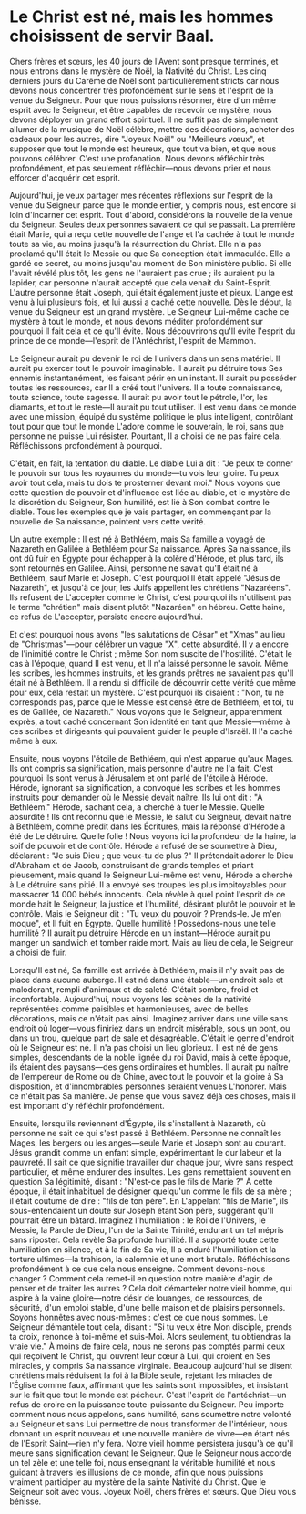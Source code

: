 # Le Christ est né, mais les hommes choisissent de servir Baal.

Chers frères et sœurs, les 40 jours de l'Avent sont presque terminés, et nous entrons dans le mystère de Noël, la Nativité du Christ. Les cinq derniers jours du Carême de Noël sont particulièrement stricts car nous devons nous concentrer très profondément sur le sens et l'esprit de la venue du Seigneur. Pour que nous puissions résonner, être d'un même esprit avec le Seigneur, et être capables de recevoir ce mystère, nous devons déployer un grand effort spirituel. Il ne suffit pas de simplement allumer de la musique de Noël célèbre, mettre des décorations, acheter des cadeaux pour les autres, dire "Joyeux Noël" ou "Meilleurs vœux", et supposer que tout le monde est heureux, que tout va bien, et que nous pouvons célébrer. C'est une profanation. Nous devons réfléchir très profondément, et pas seulement réfléchir—nous devons prier et nous efforcer d'acquérir cet esprit.

Aujourd'hui, je veux partager mes récentes réflexions sur l'esprit de la venue du Seigneur parce que le monde entier, y compris nous, est encore si loin d'incarner cet esprit. Tout d'abord, considérons la nouvelle de la venue du Seigneur. Seules deux personnes savaient ce qui se passait. La première était Marie, qui a reçu cette nouvelle de l'ange et l'a cachée à tout le monde toute sa vie, au moins jusqu'à la résurrection du Christ. Elle n'a pas proclamé qu'Il était le Messie ou que Sa conception était immaculée. Elle a gardé ce secret, au moins jusqu'au moment de Son ministère public. Si elle l'avait révélé plus tôt, les gens ne l'auraient pas crue ; ils auraient pu la lapider, car personne n'aurait accepté que cela venait du Saint-Esprit. L'autre personne était Joseph, qui était également juste et pieux. L'ange est venu à lui plusieurs fois, et lui aussi a caché cette nouvelle. Dès le début, la venue du Seigneur est un grand mystère. Le Seigneur Lui-même cache ce mystère à tout le monde, et nous devons méditer profondément sur pourquoi Il fait cela et ce qu'Il évite. Nous découvrirons qu'Il évite l'esprit du prince de ce monde—l'esprit de l'Antéchrist, l'esprit de Mammon.

Le Seigneur aurait pu devenir le roi de l'univers dans un sens matériel. Il aurait pu exercer tout le pouvoir imaginable. Il aurait pu détruire tous Ses ennemis instantanément, les faisant périr en un instant. Il aurait pu posséder toutes les ressources, car Il a créé tout l'univers. Il a toute connaissance, toute science, toute sagesse. Il aurait pu avoir tout le pétrole, l'or, les diamants, et tout le reste—Il aurait pu tout utiliser. Il est venu dans ce monde avec une mission, équipé du système politique le plus intelligent, contrôlant tout pour que tout le monde L'adore comme le souverain, le roi, sans que personne ne puisse Lui résister. Pourtant, Il a choisi de ne pas faire cela. Réfléchissons profondément à pourquoi.

C'était, en fait, la tentation du diable. Le diable Lui a dit : "Je peux te donner le pouvoir sur tous les royaumes du monde—tu vois leur gloire. Tu peux avoir tout cela, mais tu dois te prosterner devant moi." Nous voyons que cette question de pouvoir et d'influence est liée au diable, et le mystère de la discrétion du Seigneur, Son humilité, est lié à Son combat contre le diable. Tous les exemples que je vais partager, en commençant par la nouvelle de Sa naissance, pointent vers cette vérité.

Un autre exemple : Il est né à Bethléem, mais Sa famille a voyagé de Nazareth en Galilée à Bethléem pour Sa naissance. Après Sa naissance, ils ont dû fuir en Égypte pour échapper à la colère d'Hérode, et plus tard, ils sont retournés en Galilée. Ainsi, personne ne savait qu'Il était né à Bethléem, sauf Marie et Joseph. C'est pourquoi Il était appelé "Jésus de Nazareth", et jusqu'à ce jour, les Juifs appellent les chrétiens "Nazaréens". Ils refusent de L'accepter comme le Christ, c'est pourquoi ils n'utilisent pas le terme "chrétien" mais disent plutôt "Nazaréen" en hébreu. Cette haine, ce refus de L'accepter, persiste encore aujourd'hui.

Et c'est pourquoi nous avons "les salutations de César" et "Xmas" au lieu de "Christmas"—pour célébrer un vague "X", cette absurdité. Il y a encore de l'inimitié contre le Christ ; même Son nom suscite de l'hostilité. C'était le cas à l'époque, quand Il est venu, et Il n'a laissé personne le savoir. Même les scribes, les hommes instruits, et les grands prêtres ne savaient pas qu'Il était né à Bethléem. Il a rendu si difficile de découvrir cette vérité que même pour eux, cela restait un mystère. C'est pourquoi ils disaient : "Non, tu ne corresponds pas, parce que le Messie est censé être de Bethléem, et toi, tu es de Galilée, de Nazareth." Nous voyons que le Seigneur, apparemment exprès, a tout caché concernant Son identité en tant que Messie—même à ces scribes et dirigeants qui pouvaient guider le peuple d'Israël. Il l'a caché même à eux.

Ensuite, nous voyons l'étoile de Bethléem, qui n'est apparue qu'aux Mages. Ils ont compris sa signification, mais personne d'autre ne l'a fait. C'est pourquoi ils sont venus à Jérusalem et ont parlé de l'étoile à Hérode. Hérode, ignorant sa signification, a convoqué les scribes et les hommes instruits pour demander où le Messie devait naître. Ils lui ont dit : "À Bethléem." Hérode, sachant cela, a cherché à tuer le Messie. Quelle absurdité ! Ils ont reconnu que le Messie, le salut du Seigneur, devait naître à Bethléem, comme prédit dans les Écritures, mais la réponse d'Hérode a été de Le détruire. Quelle folie ! Nous voyons ici la profondeur de la haine, la soif de pouvoir et de contrôle. Hérode a refusé de se soumettre à Dieu, déclarant : "Je suis Dieu ; que veux-tu de plus ?" Il prétendait adorer le Dieu d'Abraham et de Jacob, construisant de grands temples et priant pieusement, mais quand le Seigneur Lui-même est venu, Hérode a cherché à Le détruire sans pitié. Il a envoyé ses troupes les plus impitoyables pour massacrer 14 000 bébés innocents. Cela révèle à quel point l'esprit de ce monde hait le Seigneur, la justice et l'humilité, désirant plutôt le pouvoir et le contrôle. Mais le Seigneur dit : "Tu veux du pouvoir ? Prends-le. Je m'en moque", et Il fuit en Égypte. Quelle humilité ! Possédons-nous une telle humilité ? Il aurait pu détruire Hérode en un instant—Hérode aurait pu manger un sandwich et tomber raide mort. Mais au lieu de cela, le Seigneur a choisi de fuir.

Lorsqu'Il est né, Sa famille est arrivée à Bethléem, mais il n'y avait pas de place dans aucune auberge. Il est né dans une étable—un endroit sale et malodorant, rempli d'animaux et de saleté. C'était sombre, froid et inconfortable. Aujourd'hui, nous voyons les scènes de la nativité représentées comme paisibles et harmonieuses, avec de belles décorations, mais ce n'était pas ainsi. Imaginez arriver dans une ville sans endroit où loger—vous finiriez dans un endroit misérable, sous un pont, ou dans un trou, quelque part de sale et désagréable. C'était le genre d'endroit où le Seigneur est né. Il n'a pas choisi un lieu glorieux. Il est né de gens simples, descendants de la noble lignée du roi David, mais à cette époque, ils étaient des paysans—des gens ordinaires et humbles. Il aurait pu naître de l'empereur de Rome ou de Chine, avec tout le pouvoir et la gloire à Sa disposition, et d'innombrables personnes seraient venues L'honorer. Mais ce n'était pas Sa manière. Je pense que vous savez déjà ces choses, mais il est important d'y réfléchir profondément.

Ensuite, lorsqu'ils reviennent d'Égypte, ils s'installent à Nazareth, où personne ne sait ce qui s'est passé à Bethléem. Personne ne connaît les Mages, les bergers ou les anges—seule Marie et Joseph sont au courant. Jésus grandit comme un enfant simple, expérimentant le dur labeur et la pauvreté. Il sait ce que signifie travailler dur chaque jour, vivre sans respect particulier, et même endurer des insultes. Les gens remettaient souvent en question Sa légitimité, disant : "N'est-ce pas le fils de Marie ?" À cette époque, il était inhabituel de désigner quelqu'un comme le fils de sa mère ; il était coutume de dire : "fils de ton père". En L'appelant "fils de Marie", ils sous-entendaient un doute sur Joseph étant Son père, suggérant qu'Il pourrait être un bâtard. Imaginez l'humiliation : le Roi de l'Univers, le Messie, la Parole de Dieu, l'un de la Sainte Trinité, endurant un tel mépris sans riposter. Cela révèle Sa profonde humilité. Il a supporté toute cette humiliation en silence, et à la fin de Sa vie, Il a enduré l'humiliation et la torture ultimes—la trahison, la calomnie et une mort brutale. Réfléchissons profondément à ce que cela nous enseigne. Comment devons-nous changer ? Comment cela remet-il en question notre manière d'agir, de penser et de traiter les autres ? Cela doit démanteler notre vieil homme, qui aspire à la vaine gloire—notre désir de louanges, de ressources, de sécurité, d'un emploi stable, d'une belle maison et de plaisirs personnels. Soyons honnêtes avec nous-mêmes : c'est ce que nous sommes. Le Seigneur démantèle tout cela, disant : "Si tu veux être Mon disciple, prends ta croix, renonce à toi-même et suis-Moi. Alors seulement, tu obtiendras la vraie vie." À moins de faire cela, nous ne serons pas comptés parmi ceux qui reçoivent le Christ, qui ouvrent leur cœur à Lui, qui croient en Ses miracles, y compris Sa naissance virginale. Beaucoup aujourd'hui se disent chrétiens mais réduisent la foi à la Bible seule, rejetant les miracles de l'Église comme faux, affirmant que les saints sont impossibles, et insistant sur le fait que tout le monde est pécheur. C'est l'esprit de l'antéchrist—un refus de croire en la puissance toute-puissante du Seigneur. Peu importe comment nous nous appelons, sans humilité, sans soumettre notre volonté au Seigneur et sans Lui permettre de nous transformer de l'intérieur, nous donnant un esprit nouveau et une nouvelle manière de vivre—en étant nés de l'Esprit Saint—rien n'y fera. Notre vieil homme persistera jusqu'à ce qu'il meure sans signification devant le Seigneur. Que le Seigneur nous accorde un tel zèle et une telle foi, nous enseignant la véritable humilité et nous guidant à travers les illusions de ce monde, afin que nous puissions vraiment participer au mystère de la sainte Nativité du Christ. Que le Seigneur soit avec vous. Joyeux Noël, chers frères et sœurs. Que Dieu vous bénisse.

